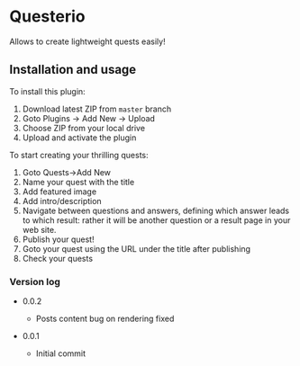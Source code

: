 # Questerio
Allows to create lightweight quests easily!

## Installation and usage
To install this plugin:
1. Download latest ZIP from `master` branch
2. Goto Plugins -> Add New -> Upload
3. Choose ZIP from your local drive
4. Upload and activate the plugin

To start creating your thrilling quests:
1. Goto Quests->Add New
2. Name your quest with the title
3. Add featured image
4. Add intro/description
5. Navigate between questions and answers, defining which 
   answer leads to which result: rather it will be another
   question or a result page in your web site.
6. Publish your quest!
7. Goto your quest using the URL under the title after
   publishing
8. Check your quests


### Version log
-   0.0.2
    -   Posts content bug on rendering fixed 

-   0.0.1
    -    Initial commit

